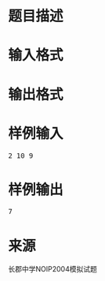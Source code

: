 

# 题目描述



# 输入格式



# 输出格式



# 样例输入


<pre>2 10 9</pre>

# 样例输出


<pre>7</pre>

# 来源


<p>
<span style="font-family:&#39;Microsoft YaHei&#39;;font-size:16px;"> </span> 
</p>
<p>
长郡中学NOIP2004模拟试题
</p>
